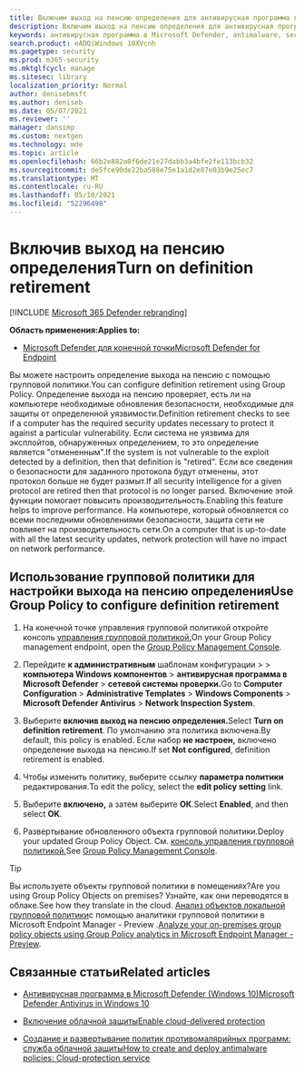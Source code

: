```yaml
---
title: Включим выход на пенсию определения для антивирусная программа в Microsoft Defender
description: Включим выход на пенсию определения для антивирусная программа в Microsoft Defender.
keywords: антивирусная программа в Microsoft Defender, antimalware, security, defender, definition retirement
search.product: eADQiWindows 10XVcnh
ms.pagetype: security
ms.prod: m365-security
ms.mktglfcycl: manage
ms.sitesec: library
localization_priority: Normal
author: denisebmsft
ms.author: deniseb
ms.date: 05/07/2021
ms.reviewer: ''
manager: dansimp
ms.custom: nextgen
ms.technology: mde
ms.topic: article
ms.openlocfilehash: 66b2e882a0f6de21e27dabb3a4bfe2fe113bcb32
ms.sourcegitcommit: de5fce90de22ba588e75e1a1d2e87e03b9e25ec7
ms.translationtype: MT
ms.contentlocale: ru-RU
ms.lasthandoff: 05/10/2021
ms.locfileid: "52296498"
---
```

# <a name="turn-on-definition-retirement"></a><span data-ttu-id="d0790-104">Включив выход на пенсию определения</span><span class="sxs-lookup"><span data-stu-id="d0790-104">Turn on definition retirement</span></span>

[!INCLUDE [Microsoft 365 Defender rebranding](../../includes/microsoft-defender.md)]

<span data-ttu-id="d0790-105">**Область применения:**</span><span class="sxs-lookup"><span data-stu-id="d0790-105">**Applies to:**</span></span>

- [<span data-ttu-id="d0790-106">Microsoft Defender для конечной точки</span><span class="sxs-lookup"><span data-stu-id="d0790-106">Microsoft Defender for Endpoint</span></span>](/microsoft-365/security/defender-endpoint/)

<span data-ttu-id="d0790-107">Вы можете настроить определение выхода на пенсию с помощью групповой политики.</span><span class="sxs-lookup"><span data-stu-id="d0790-107">You can configure definition retirement using Group Policy.</span></span> <span data-ttu-id="d0790-108">Определение выхода на пенсию проверяет, есть ли на компьютере необходимые обновления безопасности, необходимые для защиты от определенной уязвимости.</span><span class="sxs-lookup"><span data-stu-id="d0790-108">Definition retirement checks to see if a computer has the required security updates necessary to protect it against a particular vulnerability.</span></span> <span data-ttu-id="d0790-109">Если система не уязвима для эксплойтов, обнаруженных определением, то это определение является "отмененным".</span><span class="sxs-lookup"><span data-stu-id="d0790-109">If the system is not vulnerable to the exploit detected by a definition, then that definition is "retired".</span></span> <span data-ttu-id="d0790-110">Если все сведения о безопасности для заданного протокола будут отменены, этот протокол больше не будет размыт.</span><span class="sxs-lookup"><span data-stu-id="d0790-110">If all security intelligence for a given protocol are retired then that protocol is no longer parsed.</span></span> <span data-ttu-id="d0790-111">Включение этой функции помогает повысить производительность.</span><span class="sxs-lookup"><span data-stu-id="d0790-111">Enabling this feature helps to improve performance.</span></span> <span data-ttu-id="d0790-112">На компьютере, который обновляется со всеми последними обновлениями безопасности, защита сети не повлияет на производительность сети.</span><span class="sxs-lookup"><span data-stu-id="d0790-112">On a computer that is up-to-date with all the latest security updates, network protection will have no impact on network performance.</span></span>

## <a name="use-group-policy-to-configure-definition-retirement"></a><span data-ttu-id="d0790-113">Использование групповой политики для настройки выхода на пенсию определения</span><span class="sxs-lookup"><span data-stu-id="d0790-113">Use Group Policy to configure definition retirement</span></span>

1. <span data-ttu-id="d0790-114">На конечной точке управления групповой политикой откройте консоль [управления групповой политикой.](/previous-versions/windows/it-pro/windows-server-2008-R2-and-2008/cc731212(v=ws.11))</span><span class="sxs-lookup"><span data-stu-id="d0790-114">On your Group Policy management endpoint, open the [Group Policy Management Console](/previous-versions/windows/it-pro/windows-server-2008-R2-and-2008/cc731212(v=ws.11)).</span></span>

2. <span data-ttu-id="d0790-115">Перейдите **к административным** шаблонам конфигурации  >    >  **компьютера Windows компонентов**  >  **антивирусная программа в Microsoft Defender**  >  **сетевой системы проверки.**</span><span class="sxs-lookup"><span data-stu-id="d0790-115">Go to **Computer Configuration** > **Administrative Templates** > **Windows Components** > **Microsoft Defender Antivirus** > **Network Inspection System**.</span></span> 

3. <span data-ttu-id="d0790-116">Выберите **включив выход на пенсию определения.**</span><span class="sxs-lookup"><span data-stu-id="d0790-116">Select **Turn on definition retirement**.</span></span> <span data-ttu-id="d0790-117">По умолчанию эта политика включена.</span><span class="sxs-lookup"><span data-stu-id="d0790-117">By default, this policy is enabled.</span></span> <span data-ttu-id="d0790-118">Если набор **не настроен,** включено определение выхода на пенсию.</span><span class="sxs-lookup"><span data-stu-id="d0790-118">If set **Not configured**, definition retirement is enabled.</span></span> 

4. <span data-ttu-id="d0790-119">Чтобы изменить политику, выберите ссылку **параметра политики** редактирования.</span><span class="sxs-lookup"><span data-stu-id="d0790-119">To edit the policy, select the **edit policy setting** link.</span></span>

5. <span data-ttu-id="d0790-120">Выберите **включено,** а затем выберите **ОК**.</span><span class="sxs-lookup"><span data-stu-id="d0790-120">Select **Enabled**, and then select **OK**.</span></span>

6. <span data-ttu-id="d0790-121">Развертывание обновленного объекта групповой политики.</span><span class="sxs-lookup"><span data-stu-id="d0790-121">Deploy your updated Group Policy Object.</span></span> <span data-ttu-id="d0790-122">См. [консоль управления групповой политикой.](/windows/win32/srvnodes/group-policy)</span><span class="sxs-lookup"><span data-stu-id="d0790-122">See [Group Policy Management Console](/windows/win32/srvnodes/group-policy).</span></span>

> [!TIP]
> <span data-ttu-id="d0790-123">Вы используете объекты групповой политики в помещениях?</span><span class="sxs-lookup"><span data-stu-id="d0790-123">Are you using Group Policy Objects on premises?</span></span> <span data-ttu-id="d0790-124">Узнайте, как они переводятся в облаке.</span><span class="sxs-lookup"><span data-stu-id="d0790-124">See how they translate in the cloud.</span></span> <span data-ttu-id="d0790-125">[Анализ объектов локальной групповой политики](/mem/intune/configuration/group-policy-analytics)с помощью аналитики групповой политики в Microsoft Endpoint Manager - Preview .</span><span class="sxs-lookup"><span data-stu-id="d0790-125">[Analyze your on-premises group policy objects using Group Policy analytics in Microsoft Endpoint Manager - Preview](/mem/intune/configuration/group-policy-analytics).</span></span> 
  
## <a name="related-articles"></a><span data-ttu-id="d0790-126">Связанные статьи</span><span class="sxs-lookup"><span data-stu-id="d0790-126">Related articles</span></span>

- [<span data-ttu-id="d0790-127">Антивирусная программа в Microsoft Defender (Windows 10)</span><span class="sxs-lookup"><span data-stu-id="d0790-127">Microsoft Defender Antivirus in Windows 10</span></span>](microsoft-defender-antivirus-in-windows-10.md)
 
- [<span data-ttu-id="d0790-128">Включение облачной защиты</span><span class="sxs-lookup"><span data-stu-id="d0790-128">Enable cloud-delivered protection</span></span>](enable-cloud-protection-microsoft-defender-antivirus.md)

- [<span data-ttu-id="d0790-129">Создание и развертывание политик противомалярийных программ: служба облачной защиты</span><span class="sxs-lookup"><span data-stu-id="d0790-129">How to create and deploy antimalware policies: Cloud-protection service</span></span>](/configmgr/protect/deploy-use/endpoint-antimalware-policies#cloud-protection-service)